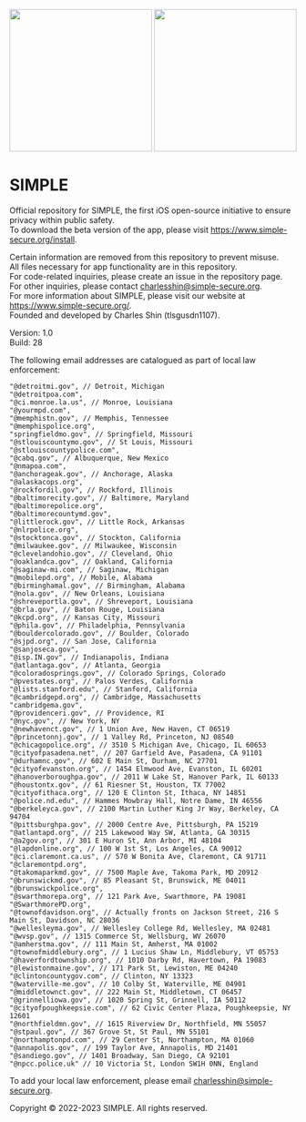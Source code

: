 <p float="left">
  <img src="https://raw.githubusercontent.com/tlsgusdn1107/SIMPLE/main/Simple/Assets.xcassets/simple-logo.imageset/logo-big-name-cropped.png" width="250" height="250" />
  <img src="https://raw.githubusercontent.com/tlsgusdn1107/SIMPLE/main/Simple/Assets.xcassets/simple-logo-dark.imageset/image.png" width="250" height="250" />
</p>

# SIMPLE  
Official repository for SIMPLE, the first iOS open-source initiative to ensure privacy within public safety.  
To download the beta version of the app, please visit https://www.simple-secure.org/install.  
  
Certain information are removed from this repository to prevent misuse.   
All files necessary for app functionality are in this repository.  
For code-related inquiries, please create an issue in the repository page.  
For other inquiries, please contact charlesshin@simple-secure.org.  
For more information about SIMPLE, please visit our website at https://www.simple-secure.org/.  
Founded and developed by Charles Shin (tlsgusdn1107).  

Version: 1.0  
Build: 28

The following email addresses are catalogued as part of local law enforcement:  
  
    "@detroitmi.gov", // Detroit, Michigan
    "@detroitpoa.com",
    "@ci.monroe.la.us", // Monroe, Louisiana
    "@yourmpd.com",
    "@memphistn.gov", // Memphis, Tennessee
    "@memphispolice.org",
    "springfieldmo.gov", // Springfield, Missouri
    "@stlouiscountymo.gov", // St Louis, Missouri
    "@stlouiscountypolice.com",
    "@cabq.gov", // Albuquerque, New Mexico
    "@nmapoa.com",
    "@anchorageak.gov", // Anchorage, Alaska
    "@alaskacops.org",
    "@rockfordil.gov", // Rockford, Illinois
    "@baltimorecity.gov", // Baltimore, Maryland
    "@baltimorepolice.org",
    "@baltimorecountymd.gov",
    "@littlerock.gov", // Little Rock, Arkansas
    "@nlrpolice.org",
    "@stocktonca.gov", // Stockton, California
    "@milwaukee.gov", // Milwaukee, Wisconsin
    "@clevelandohio.gov", // Cleveland, Ohio
    "@oaklandca.gov", // Oakland, California
    "@saginaw-mi.com", // Saginaw, Michigan
    "@mobilepd.org", // Mobile, Alabama
    "@birminghamal.gov", // Birmingham, Alabama
    "@nola.gov", // New Orleans, Louisiana
    "@shreveportla.gov", // Shreveport, Louisiana
    "@brla.gov", // Baton Rouge, Louisiana
    "@kcpd.org", // Kansas City, Missouri
    "@phila.gov", // Philadelphia, Pennsylvania
    "@bouldercolorado.gov", // Boulder, Colorado
    "@sjpd.org", // San Jose, California
    "@sanjoseca.gov",
    "@isp.IN.gov", // Indianapolis, Indiana
    "@atlantaga.gov", // Atlanta, Georgia
    "@coloradosprings.gov", // Colorado Springs, Colorado
    "@pvestates.org", // Palos Verdes, California
    "@lists.stanford.edu", // Stanford, California
    "@cambridgepd.org", // Cambridge, Massachusetts
    "cambridgema.gov",
    "@providenceri.gov", // Providence, RI
    "@nyc.gov", // New York, NY
    "@newhavenct.gov", // 1 Union Ave, New Haven, CT 06519
    "@princetonnj.gov", // 1 Valley Rd, Princeton, NJ 08540
    "@chicagopolice.org", // 3510 S Michigan Ave, Chicago, IL 60653
    "@cityofpasadena.net", // 207 Garfield Ave, Pasadena, CA 91101
    "@durhamnc.gov", // 602 E Main St, Durham, NC 27701
    "@cityofevanston.org", // 1454 Elmwood Ave, Evanston, IL 60201
    "@hanoverboroughpa.gov", // 2011 W Lake St, Hanover Park, IL 60133
    "@houstontx.gov", // 61 Riesner St, Houston, TX 77002
    "@cityofithaca.org", // 120 E Clinton St, Ithaca, NY 14851
    "@police.nd.edu", // Hammes Mowbray Hall, Notre Dame, IN 46556
    "@berkeleyca.gov", // 2100 Martin Luther King Jr Way, Berkeley, CA 94704
    "@pittsburghpa.gov", // 2000 Centre Ave, Pittsburgh, PA 15219
    "@atlantapd.org", // 215 Lakewood Way SW, Atlanta, GA 30315
    "@a2gov.org", // 301 E Huron St, Ann Arbor, MI 48104
    "@lapdonline.org", // 100 W 1st St, Los Angeles, CA 90012
    "@ci.claremont.ca.us", // 570 W Bonita Ave, Claremont, CA 91711
    "@claremontpd.org",
    "@takomaparkmd.gov", // 7500 Maple Ave, Takoma Park, MD 20912
    "@brunswickmd.gov", // 85 Pleasant St, Brunswick, ME 04011
    "@brunswickpolice.org",
    "@swarthmorepa.org", // 121 Park Ave, Swarthmore, PA 19081
    "@SwarthmorePD.org",
    "@townofdavidson.org", // Actually fronts on Jackson Street, 216 S Main St, Davidson, NC 28036
    "@wellesleyma.gov", // Wellesley College Rd, Wellesley, MA 02481
    "@wvsp.gov", // 1315 Commerce St, Wellsburg, WV 26070
    "@amherstma.gov", // 111 Main St, Amherst, MA 01002
    "@townofmiddlebury.org", // 1 Lucius Shaw Ln, Middlebury, VT 05753
    "@haverfordtownship.org", // 1010 Darby Rd, Havertown, PA 19083
    "@lewistonmaine.gov", // 171 Park St, Lewiston, ME 04240
    "@clintoncountygov.com", // Clinton, NY 13323
    "@waterville-me.gov", // 10 Colby St, Waterville, ME 04901
    "@middletownct.gov", // 222 Main St, Middletown, CT 06457
    "@grinnelliowa.gov", // 1020 Spring St, Grinnell, IA 50112
    "@cityofpoughkeepsie.com", // 62 Civic Center Plaza, Poughkeepsie, NY 12601
    "@northfieldmn.gov", // 1615 Riverview Dr, Northfield, MN 55057
    "@stpaul.gov", // 367 Grove St, St Paul, MN 55101
    "@northamptonpd.com", // 29 Center St, Northampton, MA 01060
    "@annapolis.gov", // 199 Taylor Ave, Annapolis, MD 21401
    "@sandiego.gov", // 1401 Broadway, San Diego, CA 92101
    "@npcc.police.uk" // 10 Victoria St, London SW1H 0NN, England

To add your local law enforcement, please email charlesshin@simple-secure.org.  

Copyright © 2022-2023 SIMPLE. All rights reserved.
